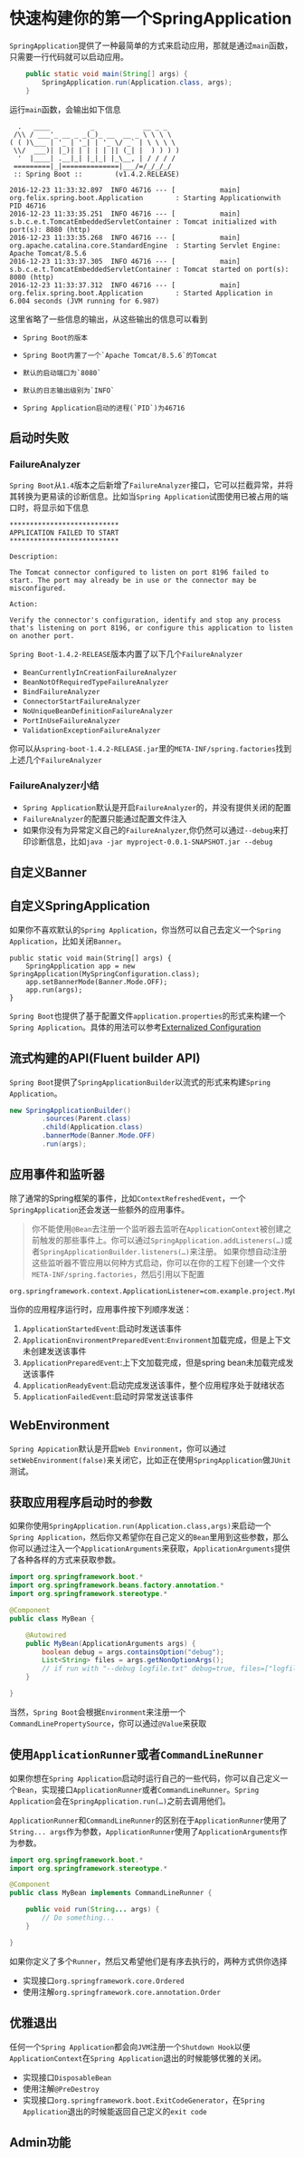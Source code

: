 # 快速构建你的第一个SpringApplication

`SpringApplication`提供了一种最简单的方式来启动应用，那就是通过`main`函数，只需要一行代码就可以启动应用。

```java
    public static void main(String[] args) {
        SpringApplication.run(Application.class, args);
    }
```

运行`main`函数，会输出如下信息

```
  .   ____          _            __ _ _
 /\\ / ___'_ __ _ _(_)_ __  __ _ \ \ \ \
( ( )\___ | '_ | '_| | '_ \/ _` | \ \ \ \
 \\/  ___)| |_)| | | | | || (_| |  ) ) ) )
  '  |____| .__|_| |_|_| |_\__, | / / / /
 =========|_|==============|___/=/_/_/_/
 :: Spring Boot ::        (v1.4.2.RELEASE)

2016-12-23 11:33:32.897  INFO 46716 --- [           main] org.felix.spring.boot.Application        : Starting Applicationwith PID 46716
2016-12-23 11:33:35.251  INFO 46716 --- [           main] s.b.c.e.t.TomcatEmbeddedServletContainer : Tomcat initialized with port(s): 8080 (http)
2016-12-23 11:33:35.268  INFO 46716 --- [           main] org.apache.catalina.core.StandardEngine  : Starting Servlet Engine: Apache Tomcat/8.5.6
2016-12-23 11:33:37.305  INFO 46716 --- [           main] s.b.c.e.t.TomcatEmbeddedServletContainer : Tomcat started on port(s): 8080 (http)
2016-12-23 11:33:37.312  INFO 46716 --- [           main] org.felix.spring.boot.Application        : Started Application in 6.004 seconds (JVM running for 6.987)
```

这里省略了一些信息的输出，从这些输出的信息可以看到

*     Spring Boot的版本
*     Spring Boot内置了一个`Apache Tomcat/8.5.6`的Tomcat
*     默认的启动端口为`8080`
*     默认的日志输出级别为`INFO`
*     Spring Application启动的进程(`PID`)为46716

## 启动时失败
### FailureAnalyzer
`Spring Boot`从`1.4`版本之后新增了`FailureAnalyzer`接口，它可以拦截异常，并将其转换为更易读的诊断信息。比如当`Spring Application`试图使用已被占用的端口时，将显示如下信息

```
***************************
APPLICATION FAILED TO START
***************************

Description:

The Tomcat connector configured to listen on port 8196 failed to start. The port may already be in use or the connector may be misconfigured.

Action:

Verify the connector's configuration, identify and stop any process that's listening on port 8196, or configure this application to listen on another port.
```

`Spring Boot-1.4.2-RELEASE`版本内置了以下几个`FailureAnalyzer`

* `BeanCurrentlyInCreationFailureAnalyzer`
* `BeanNotOfRequiredTypeFailureAnalyzer`
* `BindFailureAnalyzer`
* `ConnectorStartFailureAnalyzer`
* `NoUniqueBeanDefinitionFailureAnalyzer`
* `PortInUseFailureAnalyzer`
* `ValidationExceptionFailureAnalyzer`

你可以从`spring-boot-1.4.2-RELEASE.jar`里的`META-INF/spring.factories`找到上述几个`FailureAnalyzer`

### FailureAnalyzer小结
* `Spring Application`默认是开启`FailureAnalyzer`的，并没有提供关闭的配置
* `FailureAnalyzer`的配置只能通过配置文件注入
* 如果你没有为异常定义自己的`FailureAnalyzer`,你仍然可以通过`--debug`来打印诊断信息，比如`java -jar myproject-0.0.1-SNAPSHOT.jar --debug`

## 自定义Banner



## 自定义SpringApplication

如果你不喜欢默认的`Spring Application`，你当然可以自己去定义一个`Spring Application`，比如关闭`Banner`。

```
public static void main(String[] args) {
    SpringApplication app = new SpringApplication(MySpringConfiguration.class);
    app.setBannerMode(Banner.Mode.OFF);
    app.run(args);
}
```

`Spring Boot`也提供了基于配置文件`application.properties`的形式来构建一个`Spring Application`。具体的用法可以参考[Externalized Configuration](http://docs.spring.io/spring-boot/docs/1.4.2.RELEASE/reference/html/boot-features-external-config.html)


## 流式构建的API(Fluent builder API)

`Spring Boot`提供了`SpringApplicationBuilder`以流式的形式来构建`Spring Application`。

```java
new SpringApplicationBuilder()
        .sources(Parent.class)
        .child(Application.class)
        .bannerMode(Banner.Mode.OFF)
        .run(args);
```

## 应用事件和监听器

除了通常的Spring框架的事件，比如`ContextRefreshedEvent`，一个`SpringApplication`还会发送一些额外的应用事件。

> 你不能使用`@Bean`去注册一个监听器去监听在`ApplicationContext`被创建之前触发的那些事件上。你可以通过`SpringApplication.addListeners(…​)`或者`SpringApplicationBuilder.listeners(…​)`来注册。
> 如果你想自动注册这些监听器不管应用以何种方式启动，你可以在你的工程下创建一个文件`META-INF/spring.factories`，然后引用以下配置
```
org.springframework.context.ApplicationListener=com.example.project.MyListener
```

当你的应用程序运行时，应用事件按下列顺序发送：
1. `ApplicationStartedEvent`:启动时发送该事件
2. `ApplicationEnvironmentPreparedEvent`:`Environment`加载完成，但是上下文未创建发送该事件
3. `ApplicationPreparedEvent`:上下文加载完成，但是spring bean未加载完成发送该事件
4. `ApplicationReadyEvent`:启动完成发送该事件，整个应用程序处于就绪状态
5. `ApplicationFailedEvent`:启动时异常发送该事件

## WebEnvironment

`Spring Appication`默认是开启`Web Environment`，你可以通过`setWebEnvironment(false)`来关闭它，比如正在使用`SpringApplication`做`JUnit`测试。

## 获取应用程序启动时的参数
如果你使用`SpringApplication.run(Application.class,args)`来启动一个`Spring Application`，然后你又希望你在自己定义的`Bean`里用到这些参数，那么你可以通过注入一个`ApplicationArguments`来获取，`ApplicationArguments`提供了各种各样的方式来获取参数。

```java
import org.springframework.boot.*
import org.springframework.beans.factory.annotation.*
import org.springframework.stereotype.*

@Component
public class MyBean {

    @Autowired
    public MyBean(ApplicationArguments args) {
        boolean debug = args.containsOption("debug");
        List<String> files = args.getNonOptionArgs();
        // if run with "--debug logfile.txt" debug=true, files=["logfile.txt"]
    }

}
```

当然，`Spring Boot`会根据`Environment`来注册一个`CommandLinePropertySource`，你可以通过`@Value`来获取
## 使用`ApplicationRunner`或者`CommandLineRunner`

如果你想在`Spring Application`启动时运行自己的一些代码，你可以自己定义一个`Bean`，实现接口`ApplicationRunner`或者`CommandLineRunner`。`Spring Application`会在`SpringApplication.run(…​)`之前去调用他们。

`ApplicationRunner`和`CommandLineRunner`的区别在于`ApplicationRunner`使用了`String... args`作为参数，`ApplicationRunner`使用了`ApplicationArguments`作为参数。

```java
import org.springframework.boot.*
import org.springframework.stereotype.*

@Component
public class MyBean implements CommandLineRunner {

    public void run(String... args) {
        // Do something...
    }

}
```

如果你定义了多个`Runner`，然后又希望他们是有序去执行的，两种方式供你选择

* 实现接口`org.springframework.core.Ordered`
* 使用注解`org.springframework.core.annotation.Order`

## 优雅退出

任何一个`Spring Application`都会向`JVM`注册一个`Shutdown Hook`以便`ApplicationContext`在`Spring Application`退出的时候能够优雅的关闭。

* 实现接口`DisposableBean`
* 使用注解`@PreDestroy`
* 实现接口`org.springframework.boot.ExitCodeGenerator`，在`Spring Application`退出的时候能返回自己定义的`exit code`

## Admin功能




